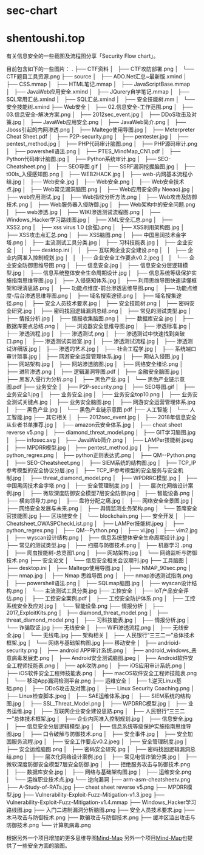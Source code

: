 # sec-chart

# shentoushi.top

有关信息安全的一些截图及流程图分享「Security Flow chart」。

目前包含如下的一些图片：
	.
	├── CTF资料
	│   ├── CTF攻防部署.png
	│   └── CTF题目工具资源.png
	├── source
	│   ├── ADO.Net汇总~最新版.xmind
	│   ├── CSS.mmap
	│   ├── HTML笔记.mmap
	│   ├── JavaScriptBase.mmap
	│   ├── JavaWeb应用安全.xmind
	│   ├── JQurery自学笔记.mmap
	│   ├── SQL常用汇总.xmind
	│   ├── SQL汇总.xmind
	│   ├── 安全技能树.mm
	│   └── 安全技能树.xmind
	├── Web安全
	│   ├── 02.信息安全-工作范围.png
	│   ├── 03.信息安全-解决方案.png
	│   ├── 2012sec_event.jpg
	│   ├── DDoS攻击及对策.jpg
	│   ├── JavaWeb应用安全.png
	│   ├── JavaWeb简介.png
	│   ├── Jboss引起的内网渗透.png
	│   ├── Maltego使用导图.jpg
	│   ├── Meterpreter Cheat  Sheet.pdf
	│   ├── P2P-security.png
	│   ├── pentester.jpg
	│   ├── pentest_method.jpg
	│   ├── PHP代码审计脑图.png
	│   ├── PHP源码审计.png
	│   ├── powershell语法.png
	│   ├── PTES_MindMap_CN1.pdf
	│   ├── Python代码审计脑图.jpg
	│   ├── Python系统审计.jpg
	│   ├── SEO-Cheatsheet.png
	│   ├── SEO导图.gif
	│   ├── SSRF漏洞挖掘脑图.jpg
	│   ├── t00ls_入侵感知图.png
	│   ├── WEB2HACK.jpg
	│   ├── web-内网基本流程小结.jpg
	│   ├── Web安全.jpg
	│   ├── Web安全.png
	│   ├── Web安全技术点.jpg
	│   ├── Web常见漏洞脑图.png
	│   ├── Web应用安全(By Neeao).jpg
	│   ├── web应用测试.jpg
	│   ├── Web指纹分析方法.png
	│   ├── Web攻击及防御技术.png
	│   ├── Web服务器入侵防御.jpg
	│   ├── Web架构中的安全问题.png
	│   ├── web渗透.jpg
	│   ├── WIKI渗透测试流程图.png
	│   ├── Windows_Hacker学习路线图.jpg
	│   ├── XML安全汇总.png
	│   ├── XSS2.png
	│   ├── xss virus 1.0 (余弦).png
	│   ├── XSS利用架构图.jpg
	│   ├── XSS攻击点汇总.png
	│   ├── XSS脑图.png
	│   ├── 中国黑阔技术金字塔.png
	│   ├── 主流测试工具分类.jpg
	│   ├── 习科技能表.jpg
	│   ├── 企业安全
	│   │   ├── desktop.ini
	│   │   ├── 互联网企业安全建设.png
	│   │   ├── 企业内网准入控制规划.jpg
	│   │   ├── 企业安全工作要点v0.2.jpeg
	│   │   └── 企业安全防御思维导图.png
	│   ├── 信息安全.jpg
	│   ├── 信息安全分层逻辑模型.jpg
	│   ├── 信息系统整体安全生命周期设计.jpg
	│   ├── 信息系统等级保护实施指南思维导图.jpg
	│   ├── 入侵感知体系.jpg
	│   ├── 利用思维导图快速读懂框架和理清思路.png
	│   ├── 功能点维度-前台渗透思维导图.png
	│   ├── 功能点维度-后台渗透思维导图.png
	│   ├── 域名搜索途径.png
	│   ├── 域名搜集途径.png
	│   ├── 安全人员技术要求.jpg
	│   ├── 安全技能树.png
	│   ├── 密码安全研究.jpg
	│   ├── 密码找回逻辑漏洞总结.png
	│   ├── 常见的测试类型.jpg
	│   ├── 情报分析.jpg
	│   ├── 情报收集脑图.png
	│   ├── 数据库安全.jpg
	│   ├── 数据库要点总结.png
	│   ├── 浏览器安全思维导图.jpg
	│   ├── 渗透标准.jpg
	│   ├── 渗透流程.jpg
	│   ├── 渗透测试.png
	│   ├── 渗透测试中快速找到突破口.png
	│   ├── 渗透测试实验室.jpg
	│   ├── 渗透测试流程.jpg
	│   ├── 渗透测试详细版.jpg
	│   ├── 渗透的艺术.jpg
	│   ├── 社会工程学.jpg
	│   ├── 系统端口审计琐事.jpg
	│   ├── 网游安全运营管理体系.jpg
	│   ├── 网站入侵图.jpg
	│   ├── 网站架构.jpg
	│   ├── 网站渗透脑图.jpg
	│   ├── 网络安全绪论.png
	│   ├── 进阶渗透.png
	│   ├── 逻辑漏洞导图.pdf
	│   ├── 金融安全脑图.jpg
	│   ├── 黑客入侵行为分析.png
	│   ├── 黑色产业.jpg
	│   └── 黑色产业链示意图.pdf
	├── 业务安全
	│   ├── P2P-security.png
	│   ├── SEO导图.gif
	│   ├── 业务安全1.jpg
	│   ├── 业务安全.jpg
	│   ├── 业务安全top10.png
	│   ├── 业务安全测试关键点.jpg
	│   ├── 业务安全脑图.jpg
	│   ├── 网游安全运营管理体系.jpg
	│   ├── 黑色产业.jpg
	│   └── 黑色产业链示意图.pdf
	├── 人工智能
	│   └── 人工智能.jpg
	├── 其它相关
	│   ├── 2012sec_event.jpg
	│   ├── 2018年信息安全从业者书单推荐.jpg
	│   ├── amazon云安全体系.jpg
	│   ├── cheat sheet reverse v5.png
	│   ├── diamond_threat_model.png
	│   ├── GIT学习脑图.jpg
	│   ├── infosec.svg
	│   ├── JavaWeb简介.png
	│   ├── LAMPer技能树.jpeg
	│   ├── MPDRR模型.jpg
	│   ├── pentest_method.jpg
	│   ├── python_regrex.png
	│   ├── python正则表达式.png
	│   ├── QM--Python.png
	│   ├── SEO-Cheatsheet.png
	│   ├── SIEM系统的结构图.jpg
	│   ├── TCP_IP参考模型的安全协议分层.jpg
	│   ├── TCP_IP参考模型的安全服务与安全机制.jpg
	│   ├── threat_diamond_model.png
	│   ├── WPDRRC模型.jpg
	│   ├── 中国黑阔技术金字塔.png
	│   ├── 安全管理制度.jpg
	│   ├── 层次化网络设计案例.jpg
	│   ├── 微软深度防御安全模型7层安全防御.jpg
	│   ├── 智能设备.png
	│   ├── 横向领导力.png
	│   ├── 盘符分配之痛.jpg
	│   ├── 网络安全全景图.jpg
	│   ├── 网络安全发展与未来.png
	│   ├── 舆情监测业务架构.png
	│   └── 首席安全官技能图.jpg
	├── 区块链安全
	│   └── blockchain.png
	├── 安全开发
	│   ├── Cheatsheet_OWASPCheckList.png
	│   ├── LAMPer技能树.jpeg
	│   ├── python_regrex.png
	│   ├── QM--Python.png
	│   ├── vi.jpg
	│   ├── vim2.jpg
	│   ├── wyscan设计结构.png
	│   ├── 信息系统整体安全生命周期设计.jpg
	│   ├── 常见的测试类型.jpg
	│   ├── 扫描与防御技术.png
	│   ├── 机器学习 .png
	│   ├── 爬虫技能树-总览图1.png
	│   ├── 网站架构.jpg
	│   └── 网络监听与防御技术.png
	├── 安全论文
	│   └── 信息安全相关会议期刊.jpg
	├── 工具脑图
	│   ├── desktop.ini
	│   ├── Maltego使用导图.jpg
	│   ├── NMAP_90sec.png
	│   ├── nmap.jpg
	│   ├── Nmap 思维导图.png
	│   ├── nmap渗透测试指南.png
	│   ├── powershell语法.png
	│   ├── SQLmap脑图.jpg
	│   ├── wyscan设计结构.png
	│   └── 主流测试工具分类.jpg
	├── 工控安全
	│   ├── IoT产品安全评估.png
	│   ├── 工控安全案例.pdf
	│   ├── 工控安全防护体系.png
	│   ├── 工控系统安全及应对.jpg
	│   └── 智能设备.png
	├── 情报分析
	│   ├── 2017_ExploitKits.png
	│   ├── diamond_threat_model.png
	│   ├── threat_diamond_model.png
	│   ├── 习科技能表.jpg
	│   ├── 情报分析.jpg
	│   └── 诈骗取证.jpg
	├── 无线安全
	│   ├── WiFi渗透流程.png
	│   ├── 无线安全.jpg
	│   └── 无线电.jpg
	├── 架构相关
	│   ├── 人民银行“三三二一”总体技术框架.jpg
	│   └── 网络与基础架构图.jpg
	├── 移动安全
	│   ├── andrioid-security.png
	│   ├── android APP审计系统.png
	│   ├── android_windows_恶意病毒发展史.png
	│   ├── Android安全测试脑图.jpeg
	│   ├── Android软件安全工程师技能表.png
	│   ├── apk攻防.png
	│   ├── iOS应用审计系统.png
	│   ├── iOS软件安全工程师技能表.png
	│   ├── macOS软件安全工程师技能表.png
	│   └── 移动App漏洞检测平台.png
	├── 运维安全
	│   ├── 1.逆天Linux基础.png
	│   ├── DDoS攻击及对策.jpg
	│   ├── Linux Security Coaching.png
	│   ├── Linux检查脚本.jpeg
	│   ├── SAE运维体系.jpg
	│   ├── SIEM系统的结构图.jpg
	│   ├── SSL_Threat_Model.png
	│   ├── WPDRRC模型.jpg
	│   ├── 业务运维.jpg
	│   ├── 互联网企业安全建设思路.png
	│   ├── 人民银行“三三二一”总体技术框架.jpg
	│   ├── 企业内网准入控制规划.jpg
	│   ├── 信息安全.jpg
	│   ├── 信息安全分层逻辑模型.jpg
	│   ├── 信息系统等级保护实施指南思维导图.jpg
	│   ├── 口令破解与防御技术.png
	│   ├── 安全事件.jpg
	│   ├── 安全加固服务流程.jpg
	│   ├── 安全工作要点v0.2.jpeg
	│   ├── 安全管理制度.jpg
	│   ├── 安全运维脑图.png
	│   ├── 密码安全研究.jpg
	│   ├── 密码找回逻辑漏洞总结.png
	│   ├── 层次化网络设计案例.jpg
	│   ├── 常见电信诈骗分类.jpg
	│   ├── 微软深度防御安全模型7层安全防御.jpg
	│   ├── 拒绝服务攻击与防御技术.png
	│   ├── 数据库安全.jpg
	│   ├── 网络与基础架构图.jpg
	│   ├── 运维安全.png
	│   └── 运维职业技术点.jpg
	└── 逆向漏洞
		├── arm-asm-cheatsheetv.png
		├── A-Study-of-RATs.jpg
		├── cheat sheet reverse v5.png
		├── MPDRR模型.jpg
		├── Vulnerability-Exploit-Fuzz-Mitigation-v1.3.jpeg
		├── Vulnerability-Exploit-Fuzz-Mitigation-v1.4.mmap
		├── Windows_Hacker学习路线图.jpg
		├── 入门二进制漏洞分析脑图.png
		├── 安全人员技术要求.jpg
		├── 木马攻击与防御技术.png
		├── 欺骗攻击与防御技术.png
		├── 缓冲区溢出攻击与防御技术.png
		└── 计算机病毒.png

根据另外一个项目增加的更多思维导图[Mind-Map](https://github.com/SecWiki/sec-chart)
另外一个项目[Mind-Map](https://github.com/phith0n/Mind-Map)也提供了一些安全方面的脑图。
